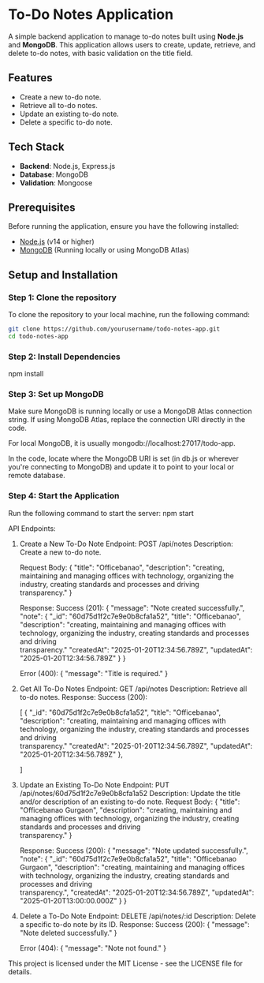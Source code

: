 # To-Do Notes Application

A simple backend application to manage to-do notes built using **Node.js** and **MongoDB**. This application allows users to create, update, retrieve, and delete to-do notes, with basic validation on the title field.

## Features

- Create a new to-do note.
- Retrieve all to-do notes.
- Update an existing to-do note.
- Delete a specific to-do note.

## Tech Stack

- **Backend**: Node.js, Express.js
- **Database**: MongoDB
- **Validation**: Mongoose

## Prerequisites

Before running the application, ensure you have the following installed:

- [Node.js](https://nodejs.org/) (v14 or higher)
- [MongoDB](https://www.mongodb.com/) (Running locally or using MongoDB Atlas)

## Setup and Installation

### Step 1: Clone the repository

To clone the repository to your local machine, run the following command:

```bash
git clone https://github.com/yourusername/todo-notes-app.git
cd todo-notes-app
```
### Step 2: Install Dependencies
npm install


### Step 3: Set up MongoDB
Make sure MongoDB is running locally or use a MongoDB Atlas connection string. If using MongoDB Atlas, replace the connection URI directly in the code.

For local MongoDB, it is usually mongodb://localhost:27017/todo-app.

In the code, locate where the MongoDB URI is set (in db.js or wherever you're connecting to MongoDB) and update it to point to your local or remote database.

### Step 4: Start the Application
Run the following command to start the server: npm start

API Endpoints:
  1. Create a New To-Do Note
     Endpoint: POST /api/notes
     Description: Create a new to-do note.
     
     Request Body:
     {
      "title": "Officebanao",
      "description": "creating, maintaining and managing offices with technology, organizing the industry, creating standards and processes and driving           
       transparency."
      }

     Response:
       Success (201):
       {
        "message": "Note created successfully.",
        "note": {
          "_id": "60d75d1f2c7e9e0b8cfa1a52",
           "title": "Officebanao",
           "description": "creating, maintaining and managing offices with technology, organizing the industry, creating standards and processes and driving      
           transparency."
          "createdAt": "2025-01-20T12:34:56.789Z",
          "updatedAt": "2025-01-20T12:34:56.789Z"
        }
      }

      Error (400):
      {
        "message": "Title is required."
      }

  2. Get All To-Do Notes
     Endpoint: GET /api/notes
     Description: Retrieve all to-do notes.
     Response:
     Success (200):

     [
     {
          "_id": "60d75d1f2c7e9e0b8cfa1a52",
           "title": "Officebanao",
           "description": "creating, maintaining and managing offices with technology, organizing the industry, creating standards and processes and driving      
           transparency."
          "createdAt": "2025-01-20T12:34:56.789Z",
          "updatedAt": "2025-01-20T12:34:56.789Z"
        },
     
     ]

  3. Update an Existing To-Do Note
     Endpoint: PUT /api/notes/60d75d1f2c7e9e0b8cfa1a52
     Description: Update the title and/or description of an existing to-do note.
     Request Body:
     {
      "title": "Officebanao Gurgaon",
      "description": "creating, maintaining and managing offices with technology, organizing the industry, creating standards and processes and driving      
       transparency."
     }

     Response:
      Success (200):
      {
       "message": "Note updated successfully.",
       "note": {
         "_id": "60d75d1f2c7e9e0b8cfa1a52",
         "title": "Officebanao Gurgaon",
         "description": "creating, maintaining and managing offices with technology, organizing the industry, creating standards and processes and driving      
          transparency.",
         "createdAt": "2025-01-20T12:34:56.789Z",
         "updatedAt": "2025-01-20T13:00:00.000Z"
        }
      }

  4. Delete a To-Do Note
     Endpoint: DELETE /api/notes/:id
     Description: Delete a specific to-do note by its ID.
     Response:
        Success (200):
        {
          "message": "Note deleted successfully."
        }

        Error (404):
        {
          "message": "Note not found."
        }

This project is licensed under the MIT License - see the LICENSE file for details.
